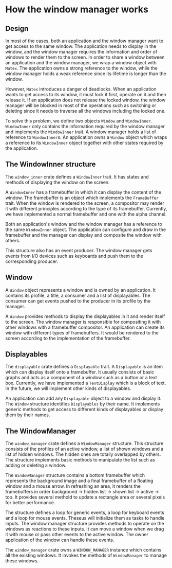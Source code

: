 # How the window manager works

## Design

In most of the cases, both an application and the window manager want to get access to the same window. The application needs to display in the window, and the window manager requires the information and order of windows to render them to the screen. In order to share a window between an application and the window manager, we wrap a window object with `Mutex`. The application owns a strong reference to the window, while the window manager holds a weak reference since its lifetime is longer than the window.

However, `Mutex` introduces a danger of deadlocks. When an application wants to get access to its window, it must lock it first, operate on it and then release it. If an application does not release the locked window, the window manager will be blocked in most of the operations such as switching or deleting since it needs to traverse all the windows including the locked one. 

To solve this problem, we define two objects `Window` and `WindowInner`. `WindowInner` only contains the information required by the window manager and implements the `WindowInner` trait. A window manager holds a list of reference to `WindowInner`s. An application owns a `Window` object which wraps a reference to its `WindowInner` object together with other states required by the application. 

## The WindowInner structure

The `window_inner` crate defines a `WindowInner` trait. It has states and methods of displaying the window on the screen. 

A `WindowInner` has a framebuffer in which it can display the content of the window. The framebuffer is an object which implements the `FrameBuffer` trait. When the window is rendered to the screen, a compositor may render it with different principles according to the type of its framebuffer. Currently, we have implemented a normal framebuffer and one with the alpha channel.

Both an application's window and the window manager has a reference to the same `WindowInner` object. The application can configure and draw in the framebuffer and the manager can display and composite the window with others.

This structure also has an event producer. The window manager gets events from I/O devices such as keyboards and push them to the corresponding producer.


## Window

A `Window` object represents a window and is owned by an application. It contains its profile, a title, a consumer and a list of displayables. The consumer can get events pushed to the producer in its profile by the manager.

A `Window` provides methods to display the displayables in it and render itself to the screen. The window manager is responsible for compositing it with other windows with a framebuffer compositor. An application can create its window with different types of framebuffers. It would be rendered to the screen according to the implementation of the framebuffer.

## Displayables

The `displayable` crate defines a `Displayable` trait. A `Displayable` is an item which can display itself onto a framebuffer. It usually consists of basic graphs and acts as a component of a window such as a button or a text box. Currently, we have implemented a `TextDisplay` which is a block of text. In the future, we will implement other kinds of displayables.

An application can add any `Displayable` object to a window and display it. The `Window` structure identifies `Displayables` by their name. It implements generic methods to get access to different kinds of displayables or display them by their names.

## The WindowManager

The `window_manager` crate defines a `WindowManager` structure. This structure consists of the profiles of an active window, a list of shown windows and a list of hidden windows. The hidden ones are totally overlapped by others. The structure implements basic methods to manipulate the list such as adding or deleting a window. 

The `WindowManager` structure contains a bottom framebuffer which represents the background image and a final framebuffer of a floating window and a mouse arrow. In refreshing an area, it renders the framebuffers in order background -> hidden list -> shown list -> active -> top. It provides several methold to update a rectangle area or several pixels for better performance.

The structure defines a loop for generic events, a loop for keyboard events and a loop for mouse events. Theseus will initialize them as tasks to handle inputs. The window manager structure provides methods to operate on the windows as reactions to these inputs. It can move a window when we drag it with mouse or pass other events to the active window. The owner application of the window can handle these events.

The `window_manager` crate owns a `WINDOW_MANAGER` instance which contains all the existing windows. It invokes the methods of `WindowManager` to manage these windows.

